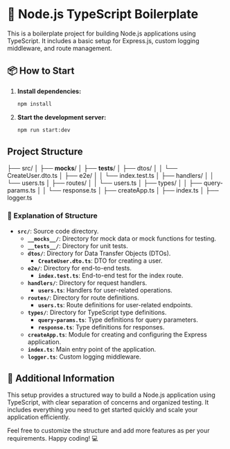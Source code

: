 # 🚀 Node.js TypeScript Boilerplate

This is a boilerplate project for building Node.js applications using TypeScript. It includes a basic setup for Express.js, custom logging middleware, and route management.

## 📦 How to Start

1. **Install dependencies:**

   ```bash
   npm install
   ```

2. **Start the development server:**
   ```bash
   npm run start:dev
   ```

## Project Structure

├── src/
│ ├── **mocks**/
│ ├── **tests**/
│ ├── dtos/
│ │ └── CreateUser.dto.ts
│ ├── e2e/
│ │ └── index.test.ts
│ ├── handlers/
│ │ └── users.ts
│ ├── routes/
│ │ └── users.ts
│ ├── types/
│ │ ├── query-params.ts
│ │ └── response.ts
│ ├── createApp.ts
│ ├── index.ts
│ ├── logger.ts

### 📂 Explanation of Structure

- **`src/`**: Source code directory.
  - **`__mocks__/`**: Directory for mock data or mock functions for testing.
  - **`__tests__/`**: Directory for unit tests.
  - **`dtos/`**: Directory for Data Transfer Objects (DTOs).
    - **`CreateUser.dto.ts`**: DTO for creating a user.
  - **`e2e/`**: Directory for end-to-end tests.
    - **`index.test.ts`**: End-to-end test for the index route.
  - **`handlers/`**: Directory for request handlers.
    - **`users.ts`**: Handlers for user-related operations.
  - **`routes/`**: Directory for route definitions.
    - **`users.ts`**: Route definitions for user-related endpoints.
  - **`types/`**: Directory for TypeScript type definitions.
    - **`query-params.ts`**: Type definitions for query parameters.
    - **`response.ts`**: Type definitions for responses.
  - **`createApp.ts`**: Module for creating and configuring the Express application.
  - **`index.ts`**: Main entry point of the application.
  - **`logger.ts`**: Custom logging middleware.

## 📝 Additional Information

This setup provides a structured way to build a Node.js application using TypeScript, with clear separation of concerns and organized testing. It includes everything you need to get started quickly and scale your application efficiently.

Feel free to customize the structure and add more features as per your requirements. Happy coding! 💻
